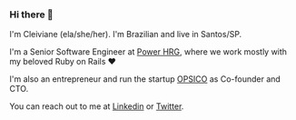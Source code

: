 ### Hi there 👋

I'm Cleiviane (ela/she/her). I'm Brazilian and live in Santos/SP.

I'm a Senior Software Engineer at [Power HRG](https://www.powerhrg.com), where we work mostly with my beloved Ruby on Rails ❤️

I'm also an entrepreneur and run the startup [OPSICO](http://www.opsicoapp.com) as Co-founder and CTO.

You can reach out to me at [Linkedin](https://www.linkedin.com/in/cleiviane/en) or [Twitter](https://twitter.com/cleicar_rb).

